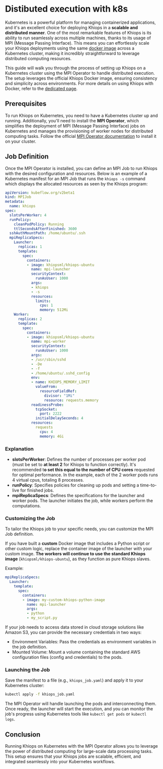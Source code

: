 # Distibuted execution with k8s

Kubernetes is a powerful platform for managing containerized applications, and it's an excellent choice for deploying Khiops in a **scalable and distributed manner**. One of the most remarkable features of Khiops is its ability to run seamlessly across multiple machines, thanks to its usage of MPI (Message Passing Interface). This means you can effortlessly scale your Khiops deployments using the same [docker image][dockerhub] across a Kubernetes cluster, making it incredibly straightforward to leverage distributed computing resources.

[dockerhub]: https://hub.docker.com/u/khiopsml

This guide will walk you through the process of setting up Khiops on a Kubernetes cluster using the MPI Operator to handle distributed execution. The setup leverages the official Khiops Docker image, ensuring consistency and simplicity across environments. For more details on using Khiops with Docker, refer to the [dedicated page][docker].

[docker]: ./docker.md

## Prerequisites

To run Khiops on Kubernetes, you need to have a Kubernetes cluster up and running. Additionally, you'll need to install the **MPI Operator**, which simplifies the deployment of MPI (Message Passing Interface) jobs on Kubernetes and manages the provisioning of worker nodes for distributed computing tasks. Follow the official [MPI Operator documentation][mpi-op]  to install it on your cluster.

[mpi-op]: https://github.com/kubeflow/mpi-operator

## Job Definition

Once the MPI Operator is installed, you can define an MPI Job to run Khiops with the desired configuration and resources. Below is an example of a Kubernetes manifest for an MPI Job that runs the `khiops -s` command which displays the allocated resources as seen by the Khiops program:

```yaml
apiVersion: kubeflow.org/v2beta1
kind: MPIJob
metadata:
  name: khiops
spec:
  slotsPerWorker: 4
  runPolicy:
    cleanPodPolicy: Running
    ttlSecondsAfterFinished: 3600
  sshAuthMountPath: /home/ubuntu/.ssh
  mpiReplicaSpecs:
    Launcher:
      replicas: 1
      template:
        spec:
          containers:
          - image: khiopsml/khiops-ubuntu
            name: mpi-launcher
            securityContext:
              runAsUser: 1000
            args:
            - khiops
            - -s
            resources:
              limits:
                cpu: 1
                memory: 512Mi
    Worker:
      replicas: 2
      template:
        spec:
          containers:
          - image: khiopsml/khiops-ubuntu
            name: mpi-worker
            securityContext:
              runAsUser: 1000
            args:
            - /usr/sbin/sshd
            - -De
            - -f
            - /home/ubuntu/.sshd_config
            env:
            - name: KHIOPS_MEMORY_LIMIT
              valueFrom:
                resourceFieldRef:
                  divisor: "1Mi"
                  resource: requests.memory
            readinessProbe:
              tcpSocket:
                port: 2222
              initialDelaySeconds: 4
            resources:
              requests
                cpu: 4
                memory: 4Gi
```

### Explanation

- **slotsPerWorker**: Defines the number of processes per worker pod (must be set to **at least 2** for Khiops to function correctly). It's recommended t**o set this equal to the number of CPU cores** requested for optimal performance. In the example, each of the 2 worker pods runs 4 virtual cpus, totaling 8 processes.
- **runPolicy**: Specifies policies for cleaning up pods and setting a time-to-live for finished jobs.
- **mpiReplicaSpecs**: Defines the specifications for the launcher and worker pods. The launcher initiates the job, while workers perform the computations.

### Customizing the Job

To tailor the Khiops job to your specific needs, you can customize the MPI Job definition.

If you have built a **custom** Docker image that includes a Python script or other custom logic, replace the container image of the launcher with your custom image. **The workers will continue to use the standard Khiops image** (`khiopsml/khiops-ubuntu`), as they function as pure Khiops slaves.

Example:

```yaml
mpiReplicaSpecs:
  Launcher:
    template:
      spec:
        containers:
        - image: my-custom-khiops-python-image
          name: mpi-launcher
          args:
          - python
          - my_script.py
```

If your job needs to access data stored in cloud storage solutions like Amazon S3, you can provide the necessary credentials in two ways: 

- Environment Variables: Pass the credentials as environment variables in the job definition.
- Mounted Volume: Mount a volume containing the standard AWS configuration files (config and credentials) to the pods.


### Launching the Job

Save the manifest to a file (e.g., `khiops_job.yaml`) and apply it to your Kubernetes cluster:

```bash
kubectl apply -f khiops_job.yaml
```

The MPI Operator will handle launching the pods and interconnecting them. Once ready, the launcher will start the execution, and you can monitor the job's progress using Kubernetes tools like `kubectl get pods` or `kubectl logs`.

## Conclusion

Running Khiops on Kubernetes with the MPI Operator allows you to leverage the power of distributed computing for large-scale data processing tasks. This setup ensures that your Khiops jobs are scalable, efficient, and integrated seamlessly into your Kubernetes workflows.
